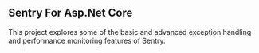 ## Sentry For Asp.Net Core 
This project explores some of the basic and advanced exception handling and performance monitoring features of Sentry.
